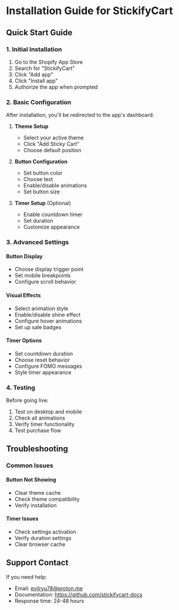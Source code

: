 # Installation Guide for StickifyCart

## Quick Start Guide

### 1. Initial Installation
1. Go to the Shopify App Store
2. Search for "StickifyCart"
3. Click "Add app"
4. Click "Install app"
5. Authorize the app when prompted

### 2. Basic Configuration
After installation, you'll be redirected to the app's dashboard:

1. **Theme Setup**
   - Select your active theme
   - Click "Add Sticky Cart"
   - Choose default position

2. **Button Configuration**
   - Set button color
   - Choose text
   - Enable/disable animations
   - Set button size

3. **Timer Setup** (Optional)
   - Enable countdown timer
   - Set duration
   - Customize appearance

### 3. Advanced Settings

#### Button Display
- Choose display trigger point
- Set mobile breakpoints
- Configure scroll behavior

#### Visual Effects
- Select animation style
- Enable/disable shine effect
- Configure hover animations
- Set up sale badges

#### Timer Options
- Set countdown duration
- Choose reset behavior
- Configure FOMO messages
- Style timer appearance

### 4. Testing

Before going live:
1. Test on desktop and mobile
2. Check all animations
3. Verify timer functionality
4. Test purchase flow

## Troubleshooting

### Common Issues

#### Button Not Showing
- Clear theme cache
- Check theme compatibility
- Verify installation

#### Timer Issues
- Check settings activation
- Verify duration settings
- Clear browser cache

## Support Contact

If you need help:
- Email: evilryu78@proton.me
- Documentation: https://github.com/stickifycart-docs
- Response time: 24-48 hours
